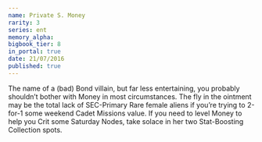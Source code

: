 ```yaml
---
name: Private S. Money
rarity: 3
series: ent
memory_alpha:
bigbook_tier: 8
in_portal: true
date: 21/07/2016
published: true
---
```


The name of a (bad) Bond villain, but far less entertaining, you probably shouldn’t bother with Money in most circumstances. The fly in the ointment may be the total lack of SEC-Primary Rare female aliens if you’re trying to 2-for-1 some weekend Cadet Missions value. If you need to level Money to help you Crit some Saturday Nodes, take solace in her two Stat-Boosting Collection spots.
